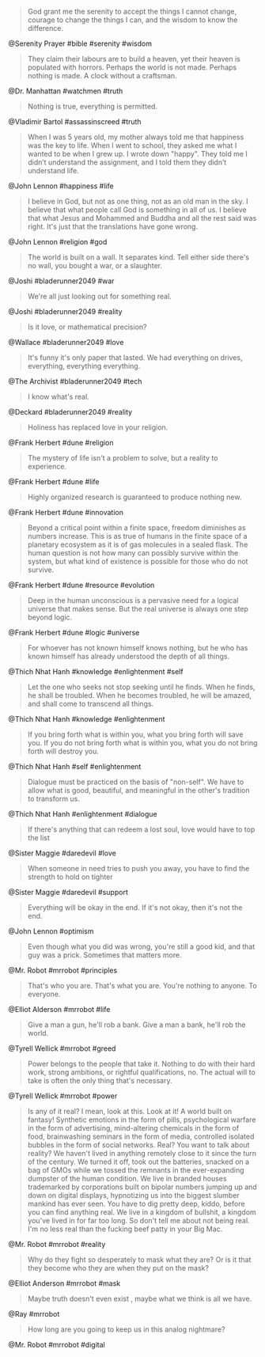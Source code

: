 > God grant me the serenity to accept the things I cannot change, courage to change the things I can, and the wisdom to know the difference.

@Serenity Prayer #bible #serenity #wisdom

> They claim their labours are to build a heaven, yet their heaven is populated with horrors. Perhaps the world is not made. Perhaps nothing is made. A clock without a craftsman.

@Dr. Manhattan #watchmen #truth

> Nothing is true, everything is permitted.

@Vladimir Bartol #assassinscreed #truth

> When I was 5 years old, my mother always told me that happiness was the key to life. When I went to school, they asked me what I wanted to be when I grew up. I wrote down "happy". They told me I didn’t understand the assignment, and I told them they didn’t understand life.

@John Lennon #happiness #life

> I believe in God, but not as one thing, not as an old man in the sky. I believe that what people call God is something in all of us. I believe that what Jesus and Mohammed and Buddha and all the rest said was right. It's just that the translations have gone wrong.

@John Lennon #religion #god

> The world is built on a wall. It separates kind. Tell either side there's no wall, you bought a war, or a slaughter.

@Joshi #bladerunner2049 #war

> We're all just looking out for something real.

@Joshi #bladerunner2049 #reality

> Is it love, or mathematical precision?

@Wallace #bladerunner2049 #love

> It's funny it's only paper that lasted. We had everything on drives, everything, everything everything.

@The Archivist #bladerunner2049 #tech

> I know what's real.

@Deckard #bladerunner2049 #reality

> Holiness has replaced love in your religion.

@Frank Herbert #dune #religion

> The mystery of life isn't a problem to solve, but a reality to experience.

@Frank Herbert #dune #life

> Highly organized research is guaranteed to produce nothing new.

@Frank Herbert #dune #innovation

> Beyond a critical point within a finite space, freedom diminishes as numbers increase. This is as true of humans in the finite space of a planetary ecosystem as it is of gas molecules in a sealed flask. The human question is not how many can possibly survive within the system, but what kind of existence is possible for those who do not survive.

@Frank Herbert #dune #resource #evolution

> Deep in the human unconscious is a pervasive need for a logical universe that makes sense. But the real universe is always one step beyond logic.

@Frank Herbert #dune #logic #universe

> For whoever has not known himself knows nothing, but he who has known himself has already understood the depth of all things.

@Thich Nhat Hanh #knowledge #enlightenment #self

> Let the one who seeks not stop seeking until he finds. When he finds, he shall be troubled. When he becomes troubled, he will be amazed, and shall come to transcend all things.

@Thich Nhat Hanh #knowledge #enlightenment

> If you bring forth what is within you, what you bring forth will save you. If you do not bring forth what is within you, what you do not bring forth will destroy you.

@Thich Nhat Hanh #self #enlightenment

> Dialogue must be practiced on the basis of "non-self". We have to allow what is good, beautiful, and meaningful in the other's tradition to transform us.

@Thich Nhat Hanh #enlightenment #dialogue

> If there's anything that can redeem a lost soul, love would have to top the list

@Sister Maggie #daredevil #love

> When someone in need tries to push you away, you have to find the strength to hold on tighter

@Sister Maggie #daredevil #support

> Everything will be okay in the end. If it's not okay, then it's not the end.

@John Lennon #optimism

> Even though what you did was wrong, you're still a good kid, and that guy was a prick.  Sometimes that matters more.

@Mr. Robot #mrrobot #principles

> That's who you are. That's what you are.  You're nothing to anyone. To everyone.

@Elliot Alderson #mrrobot #life

> Give a man a gun, he'll rob a bank.  Give a man a bank, he'll rob the world.

@Tyrell Wellick #mrrobot #greed

> Power belongs to the people that take it.  Nothing to do with their hard work, strong ambitions, or rightful qualifications, no.  The actual will to take is often the only thing that's necessary.

@Tyrell Wellick #mrrobot #power

> Is any of it real? I mean, look at this. Look at it! A world built on fantasy! Synthetic emotions in the form of pills, psychological warfare in the form of advertising, mind-altering chemicals in the form of food, brainwashing seminars in the form of media, controlled isolated bubbles in the form of social networks. Real? You want to talk about reality? We haven't lived in anything remotely close to it since the turn of the century. We turned it off, took out the batteries, snacked on a bag of GMOs while we tossed the remnants in the ever-expanding dumpster of the human condition. We live in branded houses trademarked by corporations built on bipolar numbers jumping up and down on digital displays, hypnotizing us into the biggest slumber mankind has ever seen. You have to dig pretty deep, kiddo, before you can find anything real. We live in a kingdom of bullshit, a kingdom you've lived in for far too long. So don't tell me about not being real. I'm no less real than the fucking beef patty in your Big Mac.

@Mr. Robot #mrrobot #reality

> Why do they fight so desperately to mask what they are?  Or is it that they become who they are when they put on the mask?

@Elliot Anderson #mrrobot #mask

> Maybe truth doesn't even exist , maybe what we think is all we have.

@Ray #mrrobot

> How long are you going to keep us in this analog nightmare?

@Mr. Robot #mrrobot #digital


